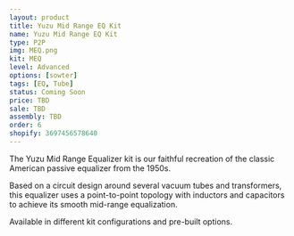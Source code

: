 ```yaml
---
layout: product
title: Yuzu Mid Range EQ Kit
name: Yuzu Mid Range EQ Kit
type: P2P
img: MEQ.png
kit: MEQ
level: Advanced
options: [sowter]
tags: [EQ, Tube]
status: Coming Soon
price: TBD
sale: TBD
assembly: TBD
order: 6
shopify: 3697456578640
---
```


The Yuzu Mid Range Equalizer kit is our faithful recreation of the classic American passive equalizer from the 1950s.

Based on a circuit design around several vacuum tubes and transformers, this equalizer uses a point-to-point topology with inductors and capacitors to achieve its smooth mid-range equalization.

Available in different kit configurations and pre-built options.
